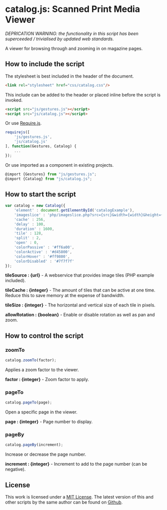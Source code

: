 # catalog.js: Scanned Print Media Viewer

*DEPRICATION WARNING: the functionality in this script has been superceeded / trivialised by updated web standards.*

A viewer for browsing through and zooming in on magazine pages.

## How to include the script

The stylesheet is best included in the header of the document.

```html
<link rel="stylesheet" href="css/catalog.css"/>
```

This include can be added to the header or placed inline before the script is invoked.

```html
<script src="js/gestures.js"></script>
<script src="js/catalog.js"></script>
```

Or use [Require.js](https://requirejs.org/).

```js
requirejs([
	'js/gestures.js',
	'js/catalog.js'
], function(Gestures, Catalog) {
	...
});
```

Or use imported as a component in existing projects.

```js
@import {Gestures} from "js/gestures.js";
@import {Catalog} from "js/catalog.js";
```

## How to start the script

```javascript
var catalog = new Catalog({
	'element' : document.getElementById('catalogExample'),
	'imageslice' : 'php/imageslice.php?src={src}&width={width}&height={height}&left={left}&top={top}&right={right}&bottom={bottom}',
	'cache' : 256,
	'delay' : 100,
	'duration' : 1600,
	'tile' : 128,
	'split' : 2,
	'open' : 0,
	'colorPassive' : '#ff6a00',
	'colorActive' : '#d45800',
	'colorHover' : '#ff9800',
	'colorDisabled' : '#7f7f7f'
});
```

**tileSource : {url}** - A webservice that provides image tiles (PHP example included).

**tileCache : {integer}** - The amount of tiles that can be active at one time. Reduce this to save memory at the expense of bandwidth.

**tileSize : {integer}** - The horizontal and vertical size of each tile in pixels.

**allowRotation : {boolean}** - Enable or disable rotation as well as pan and zoom.

## How to control the script

### zoomTo

```javascript
catalog.zoomTo(factor);
```

Applies a zoom factor to the viewer.

**factor : {integer}** - Zoom factor to apply.

### pageTo

```javascript
catalog.pageTo(page);
```

Open a specific page in the viewer.

**page : {integer}** - Page number to display.

### pageBy

```javascript
catalog.pageBy(increment);
```

Increase or decrease the page number.

**increment : {integer}** - Increment to add to the page number (can be negative).

## License

This work is licensed under a [MIT License](https://opensource.org/licenses/MIT). The latest version of this and other scripts by the same author can be found on [Github](https://github.com/WoollyMittens).
